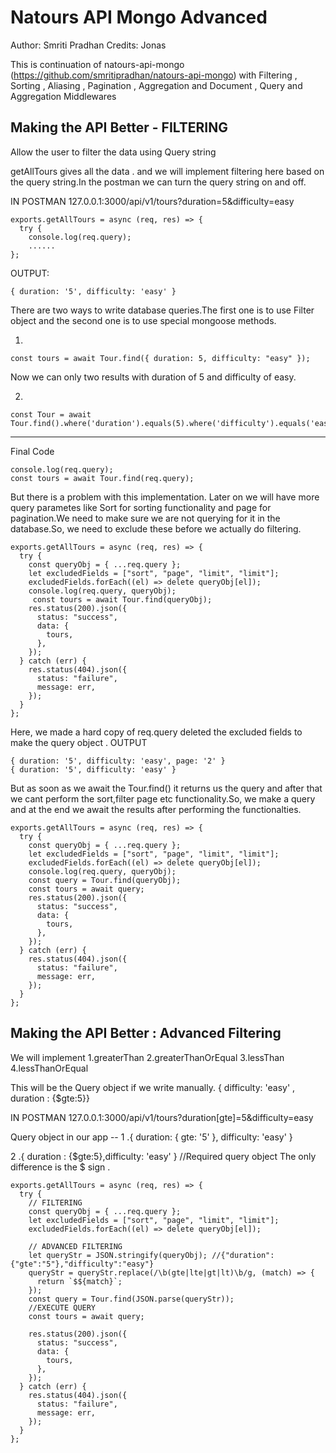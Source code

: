 # Natours API Mongo Advanced

Author: Smriti Pradhan
Credits: Jonas

This is continuation of natours-api-mongo (https://github.com/smritipradhan/natours-api-mongo) with Filtering , Sorting , Aliasing , Pagination , Aggregation and Document , Query and Aggregation Middlewares

## Making the API Better - FILTERING

Allow the user to filter the data using Query string

getAllTours gives all the data . and we will implement filtering here based on the query string.In the postman we can turn the query string on and off.

IN POSTMAN
127.0.0.1:3000/api/v1/tours?duration=5&difficulty=easy

```
exports.getAllTours = async (req, res) => {
  try {
    console.log(req.query);
    ......
};
```

OUTPUT:

```
{ duration: '5', difficulty: 'easy' }
```

There are two ways to write database queries.The first one is to use Filter object and the second one is to use special mongoose methods.

1.

```
const tours = await Tour.find({ duration: 5, difficulty: "easy" });
```

Now we can only two results with duration of 5 and difficulty of easy.

2.

```
const Tour = await Tour.find().where('duration').equals(5).where('difficulty').equals('easy');

```

---

Final Code

```
console.log(req.query);
const tours = await Tour.find(req.query);
```

But there is a problem with this implementation. Later on we will have more query parametes like Sort for sorting functionality and page for pagination.We need to make sure we are not querying for it in the database.So, we need to exclude these before we actually do filtering.

```
exports.getAllTours = async (req, res) => {
  try {
    const queryObj = { ...req.query };
    let excludedFields = ["sort", "page", "limit", "limit"];
    excludedFields.forEach((el) => delete queryObj[el]);
    console.log(req.query, queryObj);
     const tours = await Tour.find(queryObj);
    res.status(200).json({
      status: "success",
      data: {
        tours,
      },
    });
  } catch (err) {
    res.status(404).json({
      status: "failure",
      message: err,
    });
  }
};

```

Here, we made a hard copy of req.query deleted the excluded fields to make the query object .
OUTPUT

```
{ duration: '5', difficulty: 'easy', page: '2' }
{ duration: '5', difficulty: 'easy' }
```

But as soon as we await the Tour.find() it returns us the query and after that we cant perform the sort,filter page etc functionality.So, we make a query and at the end we await the results after performing the functionalties.

```
exports.getAllTours = async (req, res) => {
  try {
    const queryObj = { ...req.query };
    let excludedFields = ["sort", "page", "limit", "limit"];
    excludedFields.forEach((el) => delete queryObj[el]);
    console.log(req.query, queryObj);
    const query = Tour.find(queryObj);
    const tours = await query;
    res.status(200).json({
      status: "success",
      data: {
        tours,
      },
    });
  } catch (err) {
    res.status(404).json({
      status: "failure",
      message: err,
    });
  }
};
```

## Making the API Better : Advanced Filtering

We will implement
1.greaterThan
2.greaterThanOrEqual
3.lessThan
4.lessThanOrEqual

This will be the Query object if we write manually.
{ difficulty: 'easy' , duration : {\$gte:5}}

IN POSTMAN
127.0.0.1:3000/api/v1/tours?duration[gte]=5&difficulty=easy

Query object in our app --
1 .{ duration: { gte: '5' }, difficulty: 'easy' }

2 .{ duration : {\$gte:5},difficulty: 'easy' } //Required query object
The only difference is the \$ sign .

```
exports.getAllTours = async (req, res) => {
  try {
    // FILTERING
    const queryObj = { ...req.query };
    let excludedFields = ["sort", "page", "limit", "limit"];
    excludedFields.forEach((el) => delete queryObj[el]);

    // ADVANCED FILTERING
    let queryStr = JSON.stringify(queryObj); //{"duration":{"gte":"5"},"difficulty":"easy"}
    queryStr = queryStr.replace(/\b(gte|lte|gt|lt)\b/g, (match) => {
      return `$${match}`;
    });
    const query = Tour.find(JSON.parse(queryStr));
    //EXECUTE QUERY
    const tours = await query;

    res.status(200).json({
      status: "success",
      data: {
        tours,
      },
    });
  } catch (err) {
    res.status(404).json({
      status: "failure",
      message: err,
    });
  }
};
```
